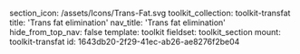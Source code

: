 section_icon: /assets/Icons/Trans-Fat.svg
toolkit_collection: toolkit-transfat
title: 'Trans fat elimination'
nav_title: 'Trans fat elimination'
hide_from_top_nav: false
template: toolkit
fieldset: toolkit_section
mount: toolkit-transfat
id: 1643db20-2f29-41ec-ab26-ae8276f2be04
